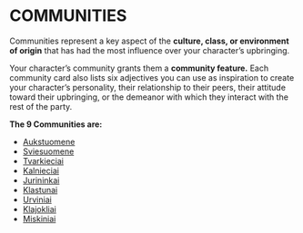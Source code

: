 # COMMUNITIES

Communities represent a key aspect of the **culture, class, or environment of origin** that has had the most influence over your character’s upbringing.

Your character’s community grants them a **community feature.** Each community card also lists six adjectives you can use as inspiration to create your character’s personality, their relationship to their peers, their attitude toward their upbringing, or the demeanor with which they interact with the rest of the party.

**The 9 Communities are:**

- [Aukstuomene](Aukstuomene.md)
- [Sviesuomene](Sviesuomene.md)
- [Tvarkieciai](Tvarkieciai.md)
- [Kalnieciai](Kalnieciai.md)
- [Jurininkai](Jurininkai.md)
- [Klastunai](Klastunai.md)
- [Urviniai](Urviniai.md)
- [Klajokliai](Klajokliai.md)
- [Miskiniai](Miskiniai.md)
